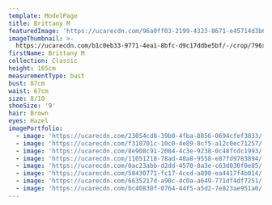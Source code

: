 ```yaml
---
template: ModelPage
title: Brittany M
featuredImage: 'https://ucarecdn.com/96a0ff03-2199-4323-8671-e45714d3b62a/'
imageThumbnail: >-
  https://ucarecdn.com/b1c0eb33-9771-4ea1-8bfc-d9c17ddbe5bf/-/crop/796x1202/256,0/-/preview/
firstName: Brittany M
collection: Classic
height: 165cm
measurementType: bust
bust: 87cm
waist: 67cm
size: 8/10
shoeSize: '9'
hair: Brown
eyes: Hazel
imagePortfolio:
  - image: 'https://ucarecdn.com/23054cd8-39b0-4fba-8856-0694cfef3833/'
  - image: 'https://ucarecdn.com/f310701c-10c0-4e89-8cf5-a12c0ec71257/'
  - image: 'https://ucarecdn.com/8e908c91-2084-4c3e-9238-0c48fcdc1993/'
  - image: 'https://ucarecdn.com/11051218-78ad-40a8-9558-e87fd9783894/'
  - image: 'https://ucarecdn.com/0ac23abb-d2dd-4570-8a3e-c63d030f0e85/'
  - image: 'https://ucarecdn.com/58430771-fc17-4ccd-a898-ea4417f4b014/'
  - image: 'https://ucarecdn.com/6635217d-a90c-4c0a-a649-771df4df7251/'
  - image: 'https://ucarecdn.com/bc40830f-0764-44f5-a5d2-7e823ae951a0/'
---
```


